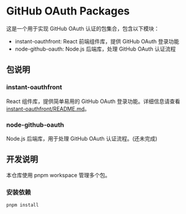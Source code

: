 # GitHub OAuth Packages

这是一个用于实现 GitHub OAuth 认证的包集合，包含以下模块：

- instant-oauthfront: React 前端组件库，提供 GitHub OAuth 登录功能
- node-github-oauth: Node.js 后端库，处理 GitHub OAuth 认证流程

## 包说明

### instant-oauthfront

React 组件库，提供简单易用的 GitHub OAuth 登录功能。详细信息请查看 [instant-oauthfront/README.md](instant-oauthfront/README.md)。

### node-github-oauth

Node.js 后端库，用于处理 GitHub OAuth 认证流程。(还未完成)

## 开发说明

本仓库使用 pnpm workspace 管理多个包。

### 安装依赖

```bash
pnpm install
